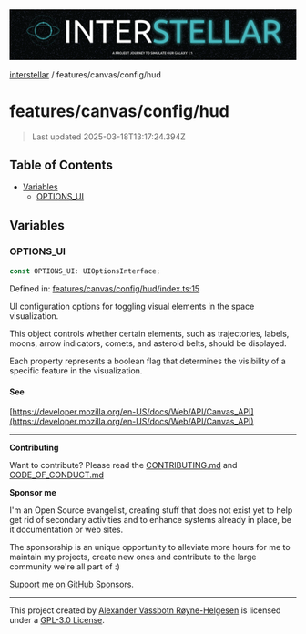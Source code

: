 <div>
  <img alt="SPECCER logo" src="https://raw.githubusercontent.com/phun-ky/interstellar/main/public/interstellar-header.png" style="max-height:120px;" />
</div>

[interstellar](../../../README.md) / features/canvas/config/hud

# features/canvas/config/hud

> Last updated 2025-03-18T13:17:24.394Z

## Table of Contents

- [Variables](#variables)
  - [OPTIONS_UI](#options_ui)

## Variables

### OPTIONS_UI

```ts
const OPTIONS_UI: UIOptionsInterface;
```

Defined in:
[features/canvas/config/hud/index.ts:15](https://github.com/phun-ky/interstellar/blob/main/src/features/canvas/config/hud/index.ts#L15)

UI configuration options for toggling visual elements in the space
visualization.

This object controls whether certain elements, such as trajectories, labels,
moons, arrow indicators, comets, and asteroid belts, should be displayed.

Each property represents a boolean flag that determines the visibility of a
specific feature in the visualization.

#### See

[https://developer.mozilla.org/en-US/docs/Web/API/Canvas_API](https://developer.mozilla.org/en-US/docs/Web/API/Canvas_API)

---

**Contributing**

Want to contribute? Please read the
[CONTRIBUTING.md](https://github.com/phun-ky/interstellar/blob/main/CONTRIBUTING.md)
and
[CODE_OF_CONDUCT.md](https://github.com/phun-ky/interstellar/blob/main/CODE_OF_CONDUCT.md)

**Sponsor me**

I'm an Open Source evangelist, creating stuff that does not exist yet to help
get rid of secondary activities and to enhance systems already in place, be it
documentation or web sites.

The sponsorship is an unique opportunity to alleviate more hours for me to
maintain my projects, create new ones and contribute to the large community
we're all part of :)

[Support me on GitHub Sponsors](https://github.com/sponsors/phun-ky).

---

This project created by [Alexander Vassbotn Røyne-Helgesen](http://phun-ky.net)
is licensed under a
[GPL-3.0 License](https://choosealicense.com/licenses/gpl-3.0/).
